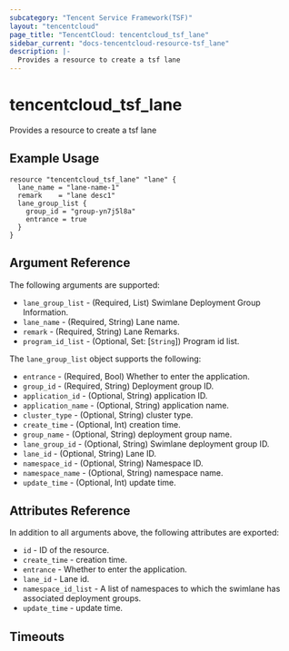 ```yaml
---
subcategory: "Tencent Service Framework(TSF)"
layout: "tencentcloud"
page_title: "TencentCloud: tencentcloud_tsf_lane"
sidebar_current: "docs-tencentcloud-resource-tsf_lane"
description: |-
  Provides a resource to create a tsf lane
---
```


# tencentcloud_tsf_lane

Provides a resource to create a tsf lane

## Example Usage

```hcl
resource "tencentcloud_tsf_lane" "lane" {
  lane_name = "lane-name-1"
  remark    = "lane desc1"
  lane_group_list {
    group_id = "group-yn7j5l8a"
    entrance = true
  }
}
```

## Argument Reference

The following arguments are supported:

* `lane_group_list` - (Required, List) Swimlane Deployment Group Information.
* `lane_name` - (Required, String) Lane name.
* `remark` - (Required, String) Lane Remarks.
* `program_id_list` - (Optional, Set: [`String`]) Program id list.

The `lane_group_list` object supports the following:

* `entrance` - (Required, Bool) Whether to enter the application.
* `group_id` - (Required, String) Deployment group ID.
* `application_id` - (Optional, String) application ID.
* `application_name` - (Optional, String) application name.
* `cluster_type` - (Optional, String) cluster type.
* `create_time` - (Optional, Int) creation time.
* `group_name` - (Optional, String) deployment group name.
* `lane_group_id` - (Optional, String) Swimlane deployment group ID.
* `lane_id` - (Optional, String) Lane ID.
* `namespace_id` - (Optional, String) Namespace ID.
* `namespace_name` - (Optional, String) namespace name.
* `update_time` - (Optional, Int) update time.

## Attributes Reference

In addition to all arguments above, the following attributes are exported:

* `id` - ID of the resource.
* `create_time` - creation time.
* `entrance` - Whether to enter the application.
* `lane_id` - Lane id.
* `namespace_id_list` - A list of namespaces to which the swimlane has associated deployment groups.
* `update_time` - update time.


## Timeouts

<no value>


